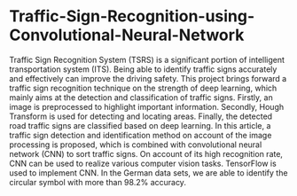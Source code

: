 # Traffic-Sign-Recognition-using-Convolutional-Neural-Network
Traffic Sign Recognition System (TSRS) is a significant portion of intelligent transportation system (ITS). Being able to identify traffic signs accurately and effectively can improve the driving safety. This project brings forward a traffic sign recognition technique on the strength of deep learning, which mainly aims at the detection and classification of traffic signs. Firstly, an image is preprocessed to highlight important information. Secondly, Hough Transform is used for detecting and locating areas. Finally, the detected road traffic signs are classified based on deep learning. In this article, a traffic sign detection and identification method on account of the image processing is proposed, which is combined with convolutional neural network (CNN) to sort traffic signs. On account of its high recognition rate, CNN can be used to realize various computer vision tasks. TensorFlow is used to implement CNN. In the German data sets, we are able to identify the circular symbol with more than 98.2% accuracy.


